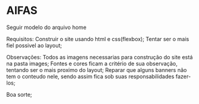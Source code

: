 # AIFAS

Seguir modelo do arquivo home

Requisitos:
Construir o site usando html e css(flexbox);
Tentar ser o mais fiel possivel ao layout;

Observações:
Todos as imagens necessarias para construção do site está na pasta images;
Fontes e cores ficam a critério de sua observação, tentando ser o mais proximo do layout;
Reparar que alguns banners não tem o conteudo nele, sendo assim fica sob suas responsabilidades fazer-los;


Boa sorte;

